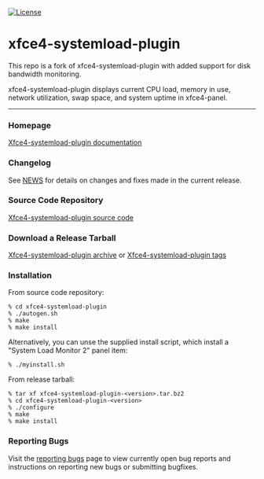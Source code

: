 [![License](https://img.shields.io/badge/License-GPL%20v2-blue.svg)](https://gitlab.xfce.org/panel-plugins/xfce4-systemload-plugin/-/blob/master/COPYING)

# xfce4-systemload-plugin

This repo is a fork of xfce4-systemload-plugin with added support for disk bandwidth monitoring.

xfce4-systemload-plugin displays current CPU load, memory in use, network utilization, swap space, and system uptime in xfce4-panel.

----

### Homepage

[Xfce4-systemload-plugin documentation](https://docs.xfce.org/panel-plugins/xfce4-systemload-plugin/start)

### Changelog

See [NEWS](https://gitlab.xfce.org/panel-plugins/xfce4-systemload-plugin/-/blob/master/NEWS) for details on changes and fixes made in the current release.

### Source Code Repository

[Xfce4-systemload-plugin source code](https://gitlab.xfce.org/panel-plugins/xfce4-systemload-plugin)

### Download a Release Tarball

[Xfce4-systemload-plugin archive](https://archive.xfce.org/src/panel-plugins/xfce4-systemload-plugin)
    or
[Xfce4-systemload-plugin tags](https://gitlab.xfce.org/panel-plugins/xfce4-systemload-plugin/-/tags)

### Installation

From source code repository: 

    % cd xfce4-systemload-plugin
    % ./autogen.sh
    % make
    % make install

Alternatively, you can unse the supplied install script, which install a "System Load Monitor 2" panel item:

    % ./myinstall.sh

From release tarball:

    % tar xf xfce4-systemload-plugin-<version>.tar.bz2
    % cd xfce4-systemload-plugin-<version>
    % ./configure
    % make
    % make install

### Reporting Bugs

Visit the [reporting bugs](https://docs.xfce.org/panel-plugins/xfce4-systemload-plugin/bugs) page to view currently open bug reports and instructions on reporting new bugs or submitting bugfixes.

